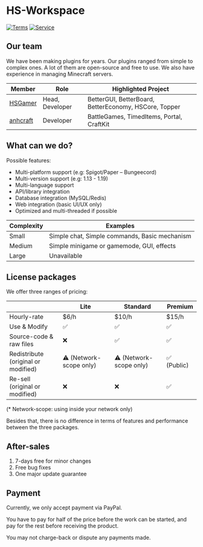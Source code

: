 # HS-Workspace

[![Terms](https://img.shields.io/badge/Terms-link-yellow?style=for-the-badge)](Terms.md) [![Service](https://img.shields.io/badge/Service-link-green?style=for-the-badge)](Service.md)

## Our team

We have been making plugins for years. Our plugins ranged from simple to complex ones. A lot of them are open-source and free to use. We also have experience in managing Minecraft servers.

| Member | Role | Highlighted Project |
| --- | --- | --- |
| [HSGamer](https://github.com/HSGamer) | Head, Developer | BetterGUI, BetterBoard, BetterEconomy, HSCore, Topper |
| [anhcraft](https://github.com/anhcraft) | Developer | BattleGames, TimedItems, Portal, CraftKit |


## What can we do?

Possible features:

* Multi-platform support (e.g: Spigot/Paper – Bungeecord)
* Multi-version support (e.g: 1.13 - 1.19)
* Multi-language support
* API/library integration
* Database integration (MySQL/Redis)
* Web integration (basic UI/UX only)
* Optimized and multi-threaded if possible

| Complexity | Examples |
| --- | --- |
| Small | Simple chat, Simple commands, Basic mechanism |
| Medium | Simple minigame or gamemode, GUI, effects |
| Large | Unavailable |


## License packages

We offer three ranges of pricing:

| | Lite | Standard | Premium |
| --- | --- | --- | --- |
| Hourly-rate | $6/h | $10/h | $15/h |
| Use & Modify | ✅ | ✅ | ✅ |
| Source-code & raw files | ❌ | ✅ | ✅ |
| Redistribute <br /> (original or modified) | ⚠️ (Network-scope only) | ⚠️ (Network-scope only) | ✅ (Public) |
| Re-sell <br /> (original or modified) | ❌ | ❌ | ✅ |

(* Network-scope: using inside your network only)

Besides that, there is no difference in terms of features and performance between the three packages.

## After-sales

1. 7-days free for minor changes
2. Free bug fixes
3. One major update guarantee

## Payment

Currently, we only accept payment via PayPal.

You have to pay for half of the price before the work can be started, and pay for the rest before receiving the product.

You may not charge-back or dispute any payments made.
